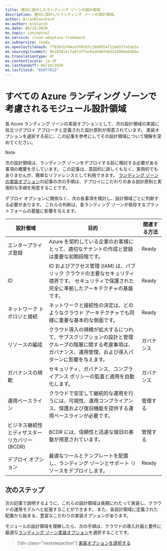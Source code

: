 ```yaml
---
title: 適切に設計したランディング ゾーンの設計領域
description: 適切に設計したランディング ゾーンの設計領域。
author: BrianBlanchard
ms.author: brblanch
ms.date: 06/15/2020
ms.topic: conceptual
ms.service: cloud-adoption-framework
ms.subservice: ready
ms.openlocfilehash: ff839cb704ce79910fc29d6954712a0337a53e1e
ms.sourcegitcommit: 9b183014c7a6faffac0a1b48fdd321d9bbe640be
ms.translationtype: HT
ms.contentlocale: ja-JP
ms.lasthandoff: 06/19/2020
ms.locfileid: "85077012"
---
```

# <a name="modular-design-areas-considered-by-all-azure-landing-zones"></a>すべての Azure ランディング ゾーンで考慮されるモジュール設計領域

各 Azure ランディング ゾーンの実装オプションとして、次の設計領域の実装に役立つデプロイ アプローチと定義された設計原則が用意されています。 実装オプションを選択する前に、この記事を参考にしてその設計領域について理解を深めてください。

> [!NOTE]
> 次の設計領域は、ランディング ゾーンをデプロイする前に検討する必要がある事項の概要を示しています。 この記事は、意図的に詳しくもなく、実用的でもありませんが、簡単なリファレンスとして利用できます。 [ランディング ゾーンの実装オプション](./implementation-options.md)の記事の次の手順は、デプロイにこだわりのある設計原則と実用的な手順を用意することです。  

デプロイ オプションに関係なく、次の各事項を検討し、設計領域ごとに判断する必要があります。 これらの判断は、各ランディング ゾーンが依存するプラットフォームの基盤に影響を与えます。

| 設計領域  | 目的  | 関連する方法 |
|---|---|---|
| エンタープライズ登録 | Azure を契約している企業のお客様にとって、適切なテナントの作成と登録は重要な初期段階です。 | Ready |
| ID | ID およびアクセス管理 (IAM) は、パブリック クラウドの主要なセキュリティ境界です。 セキュリティで保護された完全に準拠したアーキテクチャの基盤です。 | Ready |
| ネットワーク トポロジと接続 | ネットワークと接続性の決定は、どのようなクラウド アーキテクチャでも同様に重要な基本的な側面です。 | Ready |
| リソースの編成 | クラウド導入の規模が拡大するにつれて、サブスクリプションの設計と管理グループの階層に関する考慮事項は、ガバナンス、運用管理、および導入パターンに影響を与えます。 | ガバナンス |
| ガバナンスの規範 | セキュリティ、ガバナンス、コンプライアンス ポリシーの監査と適用を自動化します。 | ガバナンス |
| 運用ベースライン | クラウドで安定して継続的な運用を行うには、可視性、運用コンプライアンス、保護および復旧機能を提供する運用ベースラインが必要です。 | 管理する |
| ビジネス継続性とディザスター リカバリー (BCDR) | BCDR には、信頼性と迅速な復旧の基盤が用意されています。 | 管理する |
| デプロイ オプション | 最適なツールとテンプレートを配置し、ランディング ゾーンとサポート リソースをデプロイします。 | Ready |

## <a name="next-steps"></a>次のステップ

次の記事で説明するように、これらの設計領域は長期にわたって実装し、クラウドの運用モデルへと拡張することができます。 また、各設計領域に定義された配置から始まる、豊富なこだわりの実装オプションがあります。

モジュールの設計領域を理解したら、次の手順は、クラウドの導入計画と要件に最適な[ランディング ゾーン実装オプション](./implementation-options.md)を選択することです。

> [!div class="nextstepaction"]
> [実装オプションを選択する](./implementation-options.md)
